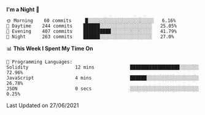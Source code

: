 <!--START_SECTION:waka-->
**I'm a Night 🦉** 

```text
🌞 Morning    60 commits     █░░░░░░░░░░░░░░░░░░░░░░░░   6.16% 
🌆 Daytime    244 commits    ██████░░░░░░░░░░░░░░░░░░░   25.05% 
🌃 Evening    407 commits    ██████████░░░░░░░░░░░░░░░   41.79% 
🌙 Night      263 commits    ██████░░░░░░░░░░░░░░░░░░░   27.0%

```


📊 **This Week I Spent My Time On** 

```text
💬 Programming Languages: 
Solidity                 12 mins             ██████████████████░░░░░░░   72.96% 
JavaScript               4 mins              ██████░░░░░░░░░░░░░░░░░░░   26.78% 
JSON                     0 secs              ░░░░░░░░░░░░░░░░░░░░░░░░░   0.25%

```


 Last Updated on 27/06/2021
<!--END_SECTION:waka-->
